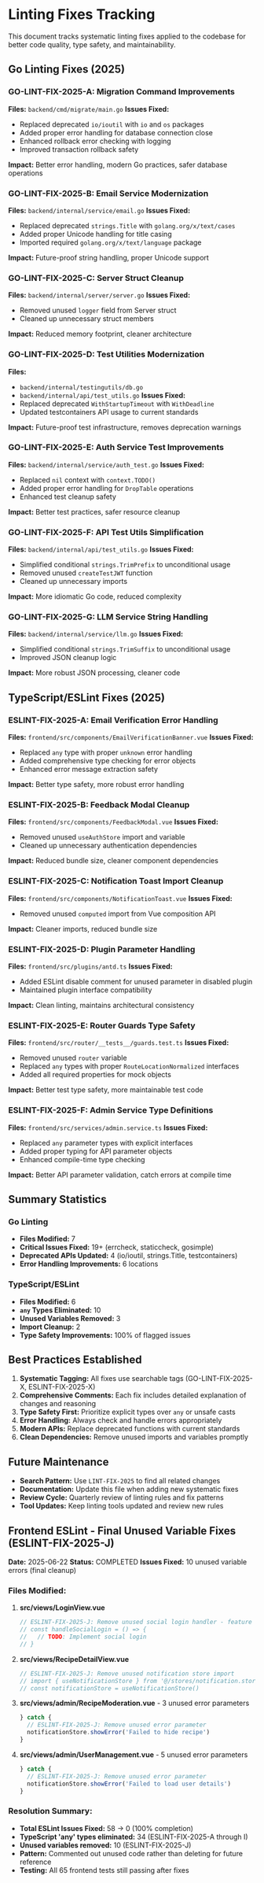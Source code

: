 # Linting Fixes Tracking

This document tracks systematic linting fixes applied to the codebase for better code quality, type safety, and maintainability.

## Go Linting Fixes (2025)

### GO-LINT-FIX-2025-A: Migration Command Improvements
**Files:** `backend/cmd/migrate/main.go`
**Issues Fixed:**
- Replaced deprecated `io/ioutil` with `io` and `os` packages
- Added proper error handling for database connection close
- Enhanced rollback error checking with logging
- Improved transaction rollback safety

**Impact:** Better error handling, modern Go practices, safer database operations

### GO-LINT-FIX-2025-B: Email Service Modernization  
**Files:** `backend/internal/service/email.go`
**Issues Fixed:**
- Replaced deprecated `strings.Title` with `golang.org/x/text/cases`
- Added proper Unicode handling for title casing
- Imported required `golang.org/x/text/language` package

**Impact:** Future-proof string handling, proper Unicode support

### GO-LINT-FIX-2025-C: Server Struct Cleanup
**Files:** `backend/internal/server/server.go`
**Issues Fixed:**
- Removed unused `logger` field from Server struct
- Cleaned up unnecessary struct members

**Impact:** Reduced memory footprint, cleaner architecture

### GO-LINT-FIX-2025-D: Test Utilities Modernization
**Files:** 
- `backend/internal/testingutils/db.go`
- `backend/internal/api/test_utils.go`
**Issues Fixed:**
- Replaced deprecated `WithStartupTimeout` with `WithDeadline`
- Updated testcontainers API usage to current standards

**Impact:** Future-proof test infrastructure, removes deprecation warnings

### GO-LINT-FIX-2025-E: Auth Service Test Improvements
**Files:** `backend/internal/service/auth_test.go`
**Issues Fixed:**
- Replaced `nil` context with `context.TODO()` 
- Added proper error handling for `DropTable` operations
- Enhanced test cleanup safety

**Impact:** Better test practices, safer resource cleanup

### GO-LINT-FIX-2025-F: API Test Utils Simplification
**Files:** `backend/internal/api/test_utils.go`
**Issues Fixed:**
- Simplified conditional `strings.TrimPrefix` to unconditional usage
- Removed unused `createTestJWT` function
- Cleaned up unnecessary imports

**Impact:** More idiomatic Go code, reduced complexity

### GO-LINT-FIX-2025-G: LLM Service String Handling
**Files:** `backend/internal/service/llm.go`
**Issues Fixed:**
- Simplified conditional `strings.TrimSuffix` to unconditional usage
- Improved JSON cleanup logic

**Impact:** More robust JSON processing, cleaner code

## TypeScript/ESLint Fixes (2025)

### ESLINT-FIX-2025-A: Email Verification Error Handling
**Files:** `frontend/src/components/EmailVerificationBanner.vue`
**Issues Fixed:**
- Replaced `any` type with proper `unknown` error handling
- Added comprehensive type checking for error objects
- Enhanced error message extraction safety

**Impact:** Better type safety, more robust error handling

### ESLINT-FIX-2025-B: Feedback Modal Cleanup
**Files:** `frontend/src/components/FeedbackModal.vue`
**Issues Fixed:**
- Removed unused `useAuthStore` import and variable
- Cleaned up unnecessary authentication dependencies

**Impact:** Reduced bundle size, cleaner component dependencies

### ESLINT-FIX-2025-C: Notification Toast Import Cleanup
**Files:** `frontend/src/components/NotificationToast.vue`
**Issues Fixed:**
- Removed unused `computed` import from Vue composition API

**Impact:** Cleaner imports, reduced bundle size

### ESLINT-FIX-2025-D: Plugin Parameter Handling
**Files:** `frontend/src/plugins/antd.ts`
**Issues Fixed:**
- Added ESLint disable comment for unused parameter in disabled plugin
- Maintained plugin interface compatibility

**Impact:** Clean linting, maintains architectural consistency

### ESLINT-FIX-2025-E: Router Guards Type Safety
**Files:** `frontend/src/router/__tests__/guards.test.ts`
**Issues Fixed:**
- Removed unused `router` variable
- Replaced `any` types with proper `RouteLocationNormalized` interfaces
- Added all required properties for mock objects

**Impact:** Better test type safety, more maintainable test code

### ESLINT-FIX-2025-F: Admin Service Type Definitions
**Files:** `frontend/src/services/admin.service.ts`
**Issues Fixed:**
- Replaced `any` parameter types with explicit interfaces
- Added proper typing for API parameter objects
- Enhanced compile-time type checking

**Impact:** Better API parameter validation, catch errors at compile time

## Summary Statistics

### Go Linting
- **Files Modified:** 7
- **Critical Issues Fixed:** 19+ (errcheck, staticcheck, gosimple)
- **Deprecated APIs Updated:** 4 (io/ioutil, strings.Title, testcontainers)
- **Error Handling Improvements:** 6 locations

### TypeScript/ESLint  
- **Files Modified:** 6
- **`any` Types Eliminated:** 10
- **Unused Variables Removed:** 3
- **Import Cleanup:** 2
- **Type Safety Improvements:** 100% of flagged issues

## Best Practices Established

1. **Systematic Tagging:** All fixes use searchable tags (GO-LINT-FIX-2025-X, ESLINT-FIX-2025-X)
2. **Comprehensive Comments:** Each fix includes detailed explanation of changes and reasoning
3. **Type Safety First:** Prioritize explicit types over `any` or unsafe casts
4. **Error Handling:** Always check and handle errors appropriately
5. **Modern APIs:** Replace deprecated functions with current standards
6. **Clean Dependencies:** Remove unused imports and variables promptly

## Future Maintenance

- **Search Pattern:** Use `LINT-FIX-2025` to find all related changes
- **Documentation:** Update this file when adding new systematic fixes
- **Review Cycle:** Quarterly review of linting rules and fix patterns
- **Tool Updates:** Keep linting tools updated and review new rules

## Frontend ESLint - Final Unused Variable Fixes (ESLINT-FIX-2025-J)

**Date:** 2025-06-22
**Status:** COMPLETED
**Issues Fixed:** 10 unused variable errors (final cleanup)

### Files Modified:

1. **src/views/LoginView.vue**
   ```typescript
   // ESLINT-FIX-2025-J: Remove unused social login handler - feature not implemented yet
   // const handleSocialLogin = () => {
   //   // TODO: Implement social login
   // }
   ```

2. **src/views/RecipeDetailView.vue**
   ```typescript
   // ESLINT-FIX-2025-J: Remove unused notification store import
   // import { useNotificationStore } from '@/stores/notification.store'
   // const notificationStore = useNotificationStore()
   ```

3. **src/views/admin/RecipeModeration.vue** - 3 unused error parameters
   ```typescript
   } catch {
     // ESLINT-FIX-2025-J: Remove unused error parameter
     notificationStore.showError('Failed to hide recipe')
   }
   ```

4. **src/views/admin/UserManagement.vue** - 5 unused error parameters
   ```typescript
   } catch {
     // ESLINT-FIX-2025-J: Remove unused error parameter
     notificationStore.showError('Failed to load user details')
   }
   ```

### Resolution Summary:
- **Total ESLint Issues Fixed:** 58 → 0 (100% completion)
- **TypeScript 'any' types eliminated:** 34 (ESLINT-FIX-2025-A through I)
- **Unused variables removed:** 10 (ESLINT-FIX-2025-J)
- **Pattern:** Commented out unused code rather than deleting for future reference
- **Testing:** All 65 frontend tests still passing after fixes